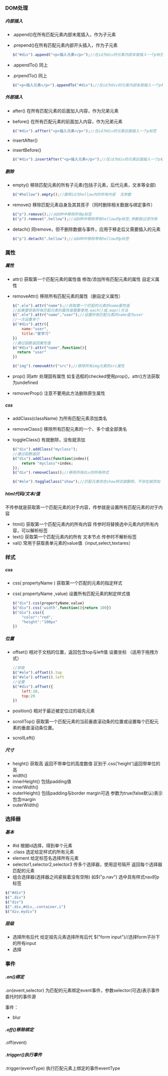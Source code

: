 ### DOM处理

##### 内部插入

* .append()在所有匹配元素内部末尾插入，作为子元素

* .prepend()在所有匹配元素内部开头插入，作为子元素

  ~~~javascript
  $("#div").append("<p>插入元素</p>");//在id为div的元素内部末尾插入一个p标签
  ~~~

* .appendTo()  同上

* .prpendTo() 同上

  ~~~javascript
  $("<p>插入元素</p>").appendTo("#div");//在id为div的元素内部末尾插入一个p标签
  ~~~

##### 外部插入

* after()  在所有匹配元素的后面加入内容，作为兄弟元素

* before()  在所有匹配元素的前面加入内容，作为兄弟元素

  ~~~javascript
  $("#div").affter("<p>插入元素</p>");//在id为div的元素后面插入一个p标签
  ~~~

* insertAfter()

* insertBefore()

  ~~~javascript
  $("#div").insertAfter("<p>插入元素</p>");//在id为div的元素后面插入一个p标签
  ~~~

##### 删除

* empty()  移除匹配元素的所有子元素(包括子元素，后代元素，文本等全部)

  ~~~javascript
  $("#hellow").empty();//删除id为hellow内的所有内容  无参数
  ~~~

* remove()  移除匹配元素自身及其其孩子（同时删除相关数据与绑定事件）

  ~~~javascript
  $("p").remove();//从DOM中移除所有p标签
  $("p").remove(".hellow");//从DOM中移除带有hellow的p标签,参数做过滤作用
  ~~~

* detach() 同remove，但不删除数据与事件，应用于移走后又需要插入的元素

  ~~~javascript
  $("p").detach(".hellow");//从DOM中移除带有hellow的p标签
  ~~~

### 属性

##### 属性

* attr() 获取第一个匹配元素的属性值  修改/添加所有匹配元素的属性  自定义属性

* removeAttr()  移除所有匹配元素的属性（删自定义属性）

  ~~~javascript
  $(".ele").attr("name");//获取第一个匹配的元素的name属性值
  //如果要获取所有匹配元素的属性值需要使用.each()或.map()方法
  $(".ele").attr("name","user");//设置所有匹配元素的name值为user
  //一次设置多个
  $("#div").attr({
      name:"user",
      title:"爱学习"
  })
  //通过函数返回属性值
  $("#div").attr("name",function(){
  	return "user"
  })
  ~~~

  ~~~javascript
  $("img").removeAttr("src");//移除所有img元素的src属性
  ~~~

* prop() 同attr  处理固有属性  如复选框的checked使用prop()，attr()方法获取为undefined

* removerProp()  注意不要用此方法删除原生属性

##### css

* addClass(className)  为所有匹配元素添加类名

* removeClass()   移除所有匹配元素的一个、多个或全部类名

* toggleClass()  有就删除，没有就添加

  ~~~javascript
  $("div").addClass("myclass");
  //通过函数返回
  $("div").addClass(function(index){
      return "myclass"+index;
  });
  $("div").removeClass();//移除所有div的所有样式
  
  $("#ele").toggleClass("show");//匹配元素存在show样式就删除，不存在就添加
  ~~~

##### html代码/文本/值

不传参就是获取第一个匹配元素的对于内容，传参就是设置所有匹配元素的对于内容

* html()  获取第一个匹配元素内的所有内容   传参时将替换选中元素内的所有内容，可以解析标签
* text()  获取第一个匹配元素内的所有 文本节点  传参时不解析标签
* val()  常用于获取表单元素的value值（input,select,textares）

### 样式

##### css

* css(  propertyName ) 获取第一个匹配的元素的指定样式

* css(  propertyName ,value) 设置所有匹配元素的制定样式值

  ~~~javascript
  $("div").css(propertyName,value)
  $("div").css('width',function(){return 100})
  $("div").css({
      "color":"red",
      "height":"100px"
  })
  ~~~

##### 位置

* offset() 相对于文档的位置，返回包含top与left值  设置坐标  （适用于拖拽方式）

  ~~~javascript
  //获取
  $("#ele").offset().top
  $("#ele").offset().left
  //设置
  $("#div").offset({
      left:10,
      top:20
  })
  ~~~

* position()  相对于最近被定位过的祖先元素

* scrollTop()  获取第一个匹配元素的当前垂直滚动条的位置或设置每个匹配元素的垂直滚动条位置。

* scrollLeft()

##### 尺寸

* height()  获取高  返回不带单位的高度数值   区别于.css('height')返回带单位的高
* width()
* innerHeight()  包括padding值
* innerWidth()
* outerHeight()  包括padding与border  margin可选  参数为true(false默认)表示包含margin
* outerWidth()

### 选择器

##### 基本

* #id  根据id选择，得到单个元素
* .class  选定给定样式的所有元素
* element   给定标签名选择所有元素  
* selector1,selector2,selector3  传多个选择器，使用逗号隔开   返回每个选择器匹配的元素
* 组合选择器(选择器之间紧挨着没有空隙)   如$("p.nav")  选中具有样式nav的p标签

~~~javascript
$("#div")
$(".div")
$("div")
$(".div,#div,.container,i")
$("div.mydiv")
~~~

##### 层级

* 选择所有后代   给定祖先元素选择所有后代     $("form input")//选择form子孙下的所有input
* 选择

### 事件

##### .on()绑定

.on(event,selector)  为匹配的元素绑定event事件，参数selector(可选)表示事件委托时的事件源

事件：

* blur

##### .off()移除绑定

.off(event)

##### .trigger()执行事件

.trigger(eventType)  执行匹配元素上绑定的事件eventType

